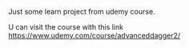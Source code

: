 Just some learn project from udemy course.

U can visit the course with this link https://www.udemy.com/course/advanceddagger2/
